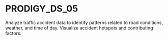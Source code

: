 # PRODIGY_DS_05


Analyze traffic accident data to identify patterns related to road conditions, weather, and time of day. Visualize accident hotspots and contributing factors.
